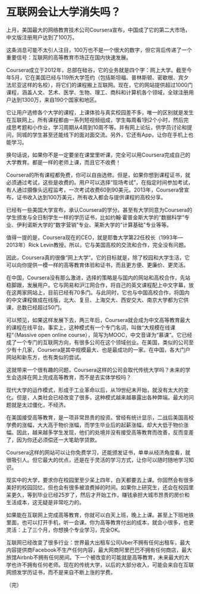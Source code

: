 # 互联网会让大学消失吗？

上月，美国最大的网络教育技术公司Coursera宣布，中国成了它的第二大市场，中文版注册用户达到了100万。

这条消息可能不太引人注目，100万也不是一个很大的数字，但它背后传递了一个重要信号：互联网的高等教育市场正在国内快速发展。

Coursera成立于2012年，总部在硅谷，它的业务就是四个字：网上大学。截至今年5月，它在美国已经与119所大学签约（包括斯坦福、普林斯顿、密歇根、宾夕法尼亚这样的名校），将它们的课程搬上互联网。现在，它的网站提供超过1000门课程，涵盖人文、艺术、医学、生物、理工、商科和计算机各个领域，全球注册用户达到1300万，来自190个国家和地区。

它让用户选修各个大学的课程，上课体验与真实校园差不多，唯一的区别就是发生在互联网上。所有课程都由一系列短视频组成，学生每周看1到2个小时，然后完成思考题和小作业，学习周期从4周到10周不等。并有网上论坛，供学员讨论和提问，同城的学生甚至还能线下的面对面交流。另外，它还有App，让你在手机上也能学习。

换句话说，如果你不是一定要坐在课堂里听课，完全可以用Coursera完成自己的大学教育。都是一样的老师上课，而且它不收费！

Coursera的所有课程都免费，你可以自由选修。但是，如果你想到课程证书，就必须通过考试，这些是收费的。用户可以选择“现场考试”，在指定时间参加考试，有人通过摄像头远程监考，一次考试收费60到90美元。2013年，Coursera曾宣布，证书收入达到100万美元，所有收入都会与提供课程的高校分享。

已经有一些美国大学宣布，承认Coursera的学分。甚至有大学同意为Coursera的学生颁发与全日制学生一样的学历证书，比如约翰·霍普金斯大学的“数据科学”专业、伊利诺斯大学的“数字营销”专业、莱斯大学的“计算基础”专业等等。

值得一提的是，Coursera现在的CEO，就是耶鲁大学第22任校长（1993年—2013年）Rick Levin教授。所以，它与美国高校的交流和合作，完全没有问题。

因此，Coursera真的很像“网上大学”。它的目标就是，除了校园和大学生活，它可以向你提供一模一样的高等教育体验和证书，而且更方便、更廉价、更灵活。

在中国，Coursera没有那么激进，选择的策略是与国内的网站和高校合作，先站稳脚跟，发展用户。它与网易和沪江网合作，将自己的英文课程配上中文字幕，放在这两家网站上，目前已经有70多门。与此同时，它也与中国高校合作，将国内的中文课程做成在线版，北大、复旦、上海交大、西安交大、南京大学都为它供课，总数已经超过50门。

可以预见，如果这样发展下去，两三年后，Coursera就会成为中文高等教育最大的课程在线平台。事实上，这种模式有一个专门名词，叫做“大规模在线课程“（Massive open online course），简写为MOOC，中文音译为“慕课”。它已经成了一个专门的互联网方向，有很多公司在这个领域创业。在美国，类似的公司至少有十几家，Coursera是其中规模最大、也是最成功的一家。在中国，各大门户网站和新东方，也有类似的尝试。

这就带来一个很有趣的问题，Coursera这样的公司会取代传统大学吗？未来的学生会选择在网上完成高等教育，而不是去实体学校吗？

现代大学的运作模式，形成于工业革命以后，从19世纪末开始，就没有太大的变化。但是，人类社会已经改变了很多，这种模式越来越暴露出各种弊端。最大的问题就是太过僵化，不经济。

在美国接受高等教育，是一项非常昂贵的投资。曾经有统计显示，二战后美国高校学费的涨幅，大大高于物价涨幅，而学生毕业后的起薪涨幅，却大大低于物价涨幅。因此，越来越多学生发现，他们的处境并没有接受高等教育而改善，反而变差了，因为你还必须偿还一大笔助学贷款。

Coursera这样的网站可以让你免费学习，还能颁发证书，单单从经济角度看，就很吸引人。但它最大的优点，还是在于灵活的学习方式，让你可以随时随地学习知识。

现实中的大学，要求你在校园里至少呆上四年，白天都要去上课。你固然会有很多美好的校园回忆，但也会有很多被浪费掉的时间。如果你上研究生，还会在校园里呆更久，等到毕业已经25岁了，然后才开始工作，赚钱承担大城市昂贵的房价和生活成本，这无疑是非常吃力的。

如果能在互联网上完成高等教育，你就可以白天上班，晚上上课。甚至上下班地铁里面，也可以打开手机，听一会课。你为高等教育付出的成本，就会小很多，也更灵活：上了三个月，你想换个专业学习，完全OK。

互联网已经改变了很多行业：世界最大出租车公司Uber不拥有任何出租车，最大内容提供商Facebook不生产任何内容，最大网商阿里巴巴不拥有任何商店，最大旅馆Airbnb不拥有任何房间。下一个被改变的可能就是高等教育，未来最大的大学也许不拥有任何老师。现在的传统大学，以后的大部分收入，可能会来自在互联网颁发学历证书，而不是来自不断上涨的学费。

（完）

